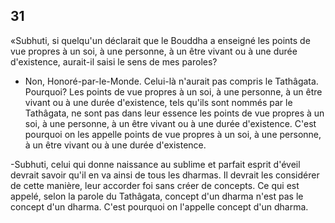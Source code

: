 ## 31
«Subhuti, si quelqu'un déclarait que le Bouddha a enseigné les points de vue propres à un soi, à une personne, à un être vivant ou à une durée d'existence, aurait-il saisi le sens de mes paroles?

- Non, Honoré-par-le-Monde. Celui-là n'aurait pas compris le Tathâgata. Pourquoi? Les points de vue propres à un soi, à une personne, à un être vivant ou à une durée d'existence, tels qu'ils sont nommés par le Tathâgata, ne sont pas dans leur essence les points de vue propres à un soi, à une personne, à un être vivant ou à une durée d'existence. C'est pourquoi on les appelle points de vue propres à un soi, à une personne, à un être vivant ou à une durée d'existence.

-Subhuti, celui qui donne naissance au sublime et parfait esprit d'éveil devrait savoir qu'il en va ainsi de tous les dharmas. Il devrait les considérer de cette manière, leur accorder foi sans créer de concepts. Ce qui est appelé, selon la parole du Tathâgata, concept d'un dharma n'est pas le concept d'un dharma. C'est pourquoi on l'appelle concept d'un dharma.
